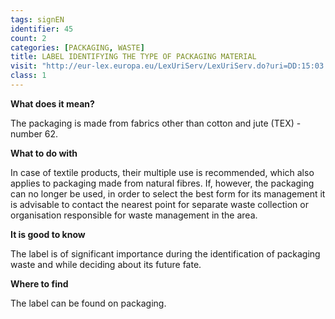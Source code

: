 ```yaml
---
tags: signEN
identifier: 45
count: 2
categories: [PACKAGING, WASTE]
title: LABEL IDENTIFYING THE TYPE OF PACKAGING MATERIAL
visit: "http://eur-lex.europa.eu/LexUriServ/LexUriServ.do?uri=DD:15:03:31997D0129:PL:PDF"
class: 1
---
```

**What does it mean?**

The packaging is made from fabrics other than cotton and jute (TEX) - number 62.

**What to do with**

In case of textile products, their multiple use is recommended, which also applies to packaging made from natural fibres. If, however, the packaging can no longer be used, in order to select the best form for its management it is advisable to contact the nearest point for separate waste collection or organisation responsible for waste management in the area. 

**It is good to know**

The label is of significant importance during the identification of packaging waste and while deciding about its future fate.

**Where to find**

The label can be found on packaging.